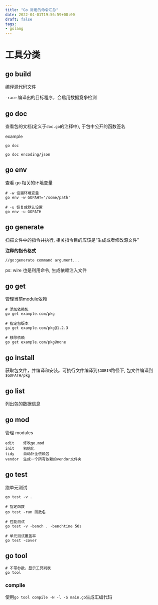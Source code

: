 ```yaml
---
title: "Go 常用的命令汇总"
date: 2022-04-01T19:56:59+08:00
draft: false
tags:
- golang
---
```


# 工具分类


## go build 

编译源代码文件

`-race` 
编译出的目标程序，会启用数据竞争检测


## go doc 

查看包的文档(定义于`doc.go`的注释中), 于包中公开的函数签名

example
```
go doc

go doc encoding/json
```


## go env 

查看 go 相关的环境变量

``` shell
# -w 设置环境变量
go env -w GOPAHT='/some/path'

# -u 恢复成默认设置
go env -u GOPATH
```


## go generate

扫描文件中的指令并执行, 相关指令目的应该是“生成或者修改源文件”


**注释的指令格式**

`//go:generate command argument...`

ps: wire 也是利用命令, 生成依赖注入文件


## go get

管理当前module依赖

```
# 添加依赖包
go get example.com/pkg

# 指定包版本
go get example.com/pkg@1.2.3

# 移除依赖
go get example.com/pkg@none
```

## go install

获取包文件，并编译和安装。可执行文件编译到`$GOBIN`路径下, 包文件编译到`$GOPATH/pkg`


## go list

列出包的数据信息


## go mod

管理 modules

```
edit	修改go.mod
init	初始化
tidy	自动补全依赖包
vendor	生成一个所有依赖的vendor文件夹
```


## go test

跑单元测试

```
go test -v .

# 指定函数
go test -run 函数名

# 性能测试
go test -v -bench . -benchtime 50s

# 单元测试覆盖率
go test -cover

```

## go tool

```
# 不带参数，显示工具列表
go tool
```

### compile

使用`go tool compile -N -l -S main.go`生成汇编代码
